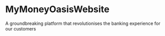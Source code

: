 # MyMoneyOasisWebsite
A groundbreaking platform that revolutionises the banking experience for our customers
